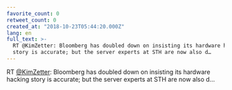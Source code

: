 ```yaml
---
favorite_count: 0
retweet_count: 0
created_at: "2018-10-23T05:44:20.000Z"
lang: en
full_text: >-
  RT @KimZetter: Bloomberg has doubled down on insisting its hardware hacking
  story is accurate; but the server experts at STH are now also d…
---
```


RT [@KimZetter](https://twitter.com/KimZetter): Bloomberg has doubled down on
insisting its hardware hacking story is accurate; but the server experts at STH
are now also d…
